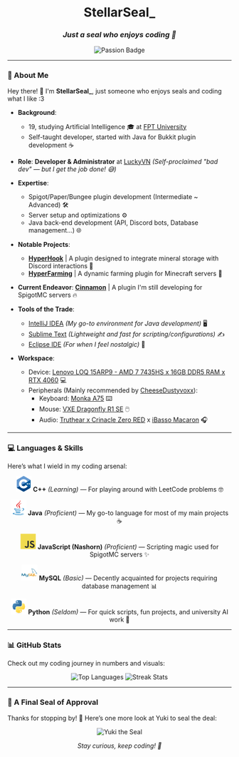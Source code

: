 <div align="center">
  <h1>StellarSeal_</h1>
  <h3><em>Just a seal who enjoys coding 🐧</em></h3>
  <img src="https://img.shields.io/badge/Passion-Coding%20%26%20Seals-blueviolet?style=for-the-badge&logo=github" alt="Passion Badge" />
</div>

---

### 🌌 About Me
Hey there! 👋 I'm **StellarSeal_**, just someone who enjoys seals and coding what I like :3

- **Background**:
  - 19, studying Artificial Intelligence 🎓 at [FPT University](https://daihoc.fpt.edu.vn/)
  - Self-taught developer, started with Java for Bukkit plugin development ☕

- **Role**: **Developer & Administrator** at [LuckyVN](https://luckyvn.com) *(Self-proclaimed "bad dev" — but I get the job done! 😅)*  
- **Expertise**: 
  - Spigot/Paper/Bungee plugin development (Intermediate ~ Advanced) 🛠️
  - Server setup and optimizations ⚙️
  - Java back-end development (API, Discord bots, Database management...) 🌐
- **Notable Projects**:  
  - **[HyperHook](https://github.com/emnoigi1452/HyperHook)** | A plugin designed to integrate mineral storage with Discord interactions 🤖
  - **[HyperFarming](https://github.com/emnoigi1452/HyperFarming)** | A dynamic farming plugin for Minecraft servers 🌾
- **Current Endeavor**: **[Cinnamon](https://github.com/emnoigi1452/Cinnamon)** | A plugin I'm still developing for SpigotMC servers 🔥

- **Tools of the Trade**:  
  - [IntelliJ IDEA](https://www.jetbrains.com/idea/) *(My go-to environment for Java development)* 🖥️
  - [Sublime Text](https://www.sublimetext.com/) *(Lightweight and fast for scripting/configurations)* ✍️
  - [Eclipse IDE](https://eclipseide.org/) *(For when I feel nostalgic)* 🌙

- **Workspace**:
  - Device: [Lenovo LOQ 15ARP9 - AMD 7 7435HS x 16GB DDR5 RAM x RTX 4060](https://www.lenovo.com/us/en/p/laptops/loq-laptops/lenovo-loq-15arp9/len101q0009?orgRef=https%253A%252F%252Fwww.bing.com%252F&msockid=0ce7670c6bce6df32a5373e76a946cc7#tech_specs) 💻
  - Peripherals (Mainly recommended by [CheeseDustyvoxx](https://guns.lol/cheesedustyvoxx)):
    - Keyboard: [Monka A75](https://kicap.vn/ban-phim-co-monka-a75) ⌨️
    - Mouse: [VXE Dragonfly R1 SE](https://www.atk.store/products/vxe-dragonfly-r1-series-wireless-mouse?variant=44857375359194) 🖱️
    - Audio: [Truthear x Crinacle Zero RED](https://tainghe.com.vn/tai-nghe-truthear-x-crinacle-zero-red.html) x [iBasso Macaron](https://taingheviet.com/ibasso-macaron-pr11905.html) 🎧

---

### 💻 Languages & Skills
Here’s what I wield in my coding arsenal:  

<div align="center">
  <p>
    <img src="https://raw.githubusercontent.com/devicons/devicon/master/icons/cplusplus/cplusplus-original.svg" alt="C++" width="35" height="35" /> 
    <strong>C++</strong> <em>(Learning)</em> — For playing around with LeetCode problems 🤓
  </p>
  <p>
    <img src="https://raw.githubusercontent.com/devicons/devicon/master/icons/java/java-original.svg" alt="Java" width="35" height="35" /> 
    <strong>Java</strong> <em>(Proficient)</em> — My go-to language for most of my main projects ☕
  </p>
  <p>
    <img src="https://raw.githubusercontent.com/devicons/devicon/master/icons/javascript/javascript-original.svg" alt="JavaScript" width="35" height="35" /> 
    <strong>JavaScript (Nashorn)</strong> <em>(Proficient)</em> — Scripting magic used for SpigotMC servers ✨
  </p>
  <p>
    <img src="https://raw.githubusercontent.com/devicons/devicon/master/icons/mysql/mysql-original-wordmark.svg" alt="MySQL" width="35" height="35" /> 
    <strong>MySQL</strong> <em>(Basic)</em> — Decently acquainted for projects requiring database management 📊
  </p>
  <p>
    <img src="https://raw.githubusercontent.com/devicons/devicon/master/icons/python/python-original.svg" alt="Python" width="35" height="35" /> 
    <strong>Python</strong> <em>(Seldom)</em> — For quick scripts, fun projects, and university AI work 🐍
  </p>
</div>

---

### 📊 GitHub Stats
Check out my coding journey in numbers and visuals:  

<div align="center">
  <img src="https://github-readme-stats.vercel.app/api/top-langs?username=StellarSeal&show_icons=true&locale=en&layout=compact&theme=tokyonight" alt="Top Languages" width="35%" />
  <img src="https://github-readme-streak-stats.herokuapp.com/?user=StellarSeal&theme=tokyonight&hide_border=false" alt="Streak Stats" width="40%" />
</div>

---

### 🐾 A Final Seal of Approval
Thanks for stopping by! 🙌 Here’s one more look at Yuki to seal the deal:  

<div align="center">
  <img src="https://th.bing.com/th/id/OIP.wSnxF-V55rms147724MAbAHaHa?rs=1&pid=ImgDetMai" alt="Yuki the Seal" width="25%" />
  <p><em>Stay curious, keep coding! 🚀</em></p>
</div>
